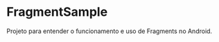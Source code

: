 FragmentSample
==============

Projeto para entender o funcionamento e uso de Fragments no Android.
